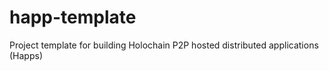 # happ-template
Project template for building Holochain P2P hosted distributed applications (Happs)
